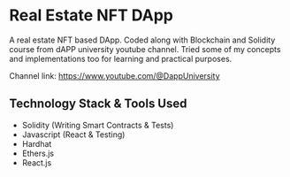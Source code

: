 # Real Estate NFT DApp
  A real estate NFT based DApp. Coded along with Blockchain and Solidity course from dAPP university youtube channel. 
  Tried some of my concepts and implementations too for learning and practical purposes.
  
  Channel link: https://www.youtube.com/@DappUniversity

## Technology Stack & Tools Used

- Solidity (Writing Smart Contracts & Tests)
- Javascript (React & Testing)
- Hardhat 
- Ethers.js
- React.js